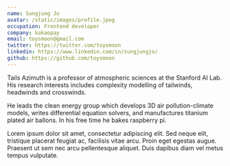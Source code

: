 ```yaml
---
name: Sungjung Jo
avatar: /static/images/profile.jpeg
occupation: Frontend developer
company: kakaopay
email: toysmoon@gmail.com
twitter: https://twitter.com/toysmoon
linkedin: https://www.linkedin.com/in/sungjungjo/
github: https://github.com/toysmoon
---
```


Tails Azimuth is a professor of atmospheric sciences at the Stanford AI Lab. His research interests includes complexity modelling of tailwinds, headwinds and crosswinds.

He leads the clean energy group which develops 3D air pollution-climate models, writes differential equation solvers, and manufactures titanium plated air ballons. In his free time he bakes raspberry pi.

Lorem ipsum dolor sit amet, consectetur adipiscing elit. Sed neque elit, tristique placerat feugiat ac, facilisis vitae arcu. Proin eget egestas augue. Praesent ut sem nec arcu pellentesque aliquet. Duis dapibus diam vel metus tempus vulputate.
